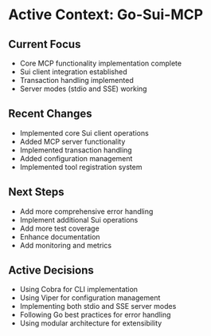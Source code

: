 # Active Context: Go-Sui-MCP

## Current Focus
- Core MCP functionality implementation complete
- Sui client integration established
- Transaction handling implemented
- Server modes (stdio and SSE) working

## Recent Changes
- Implemented core Sui client operations
- Added MCP server functionality
- Implemented transaction handling
- Added configuration management
- Implemented tool registration system

## Next Steps
- Add more comprehensive error handling
- Implement additional Sui operations
- Add more test coverage
- Enhance documentation
- Add monitoring and metrics

## Active Decisions
- Using Cobra for CLI implementation
- Using Viper for configuration management
- Implementing both stdio and SSE server modes
- Following Go best practices for error handling
- Using modular architecture for extensibility 